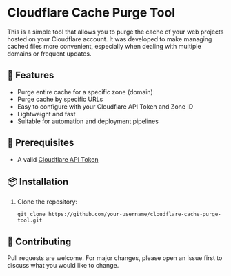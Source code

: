   <h1>Cloudflare Cache Purge Tool</h1>

  <p>This is a simple tool that allows you to purge the cache of your web projects hosted on your Cloudflare account. It was developed to make managing cached files more convenient, especially when dealing with multiple domains or frequent updates.</p>

<h2>🚀 Features</h2>
  <ul>
    <li>Purge entire cache for a specific zone (domain)</li>
    <li>Purge cache by specific URLs</li>
    <li>Easy to configure with your Cloudflare API Token and Zone ID</li>
    <li>Lightweight and fast</li>
    <li>Suitable for automation and deployment pipelines</li>
  </ul>

<h2>🔧 Prerequisites</h2>
  <ul>
    <li>A valid <a href="https://developers.cloudflare.com/api/tokens/create/">Cloudflare API Token</a></li>
  </ul>

<h2>📦 Installation</h2>
  <ol>
    <li>Clone the repository:
      <pre><code>git clone https://github.com/your-username/cloudflare-cache-purge-tool.git</code></pre>
    </li>

  </ol>


<h2>🙌 Contributing</h2>
  <p>Pull requests are welcome. For major changes, please open an issue first to discuss what you would like to change.</p>
